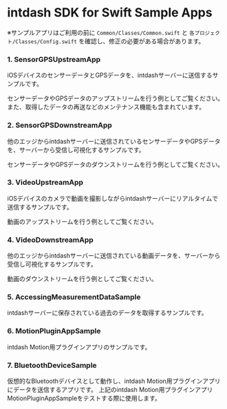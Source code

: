# intdash SDK for Swift Sample Apps

※サンプルアプリはご利用の前に `Common/Classes/Common.swift` と `各プロジェクト/Classes/Config.swift` を確認し、修正の必要がある場合があります。

### 1. SensorGPSUpstreamApp

iOSデバイスのセンサーデータとGPSデータを、intdashサーバーに送信するサンプルです。

センサーデータやGPSデータのアップストリームを行う例としてご覧ください。
また、取得したデータの再送などのメンテナンス機能も含まれています。

### 2. SensorGPSDownstreamApp

他のエッジからintdashサーバーに送信されているセンサーデータやGPSデータを、サーバーから受信し可視化するサンプルです。

センサーデータやGPSデータのダウンストリームを行う例としてご覧ください。

### 3. VideoUpstreamApp

iOSデバイスのカメラで動画を撮影しながらintdashサーバーにリアルタイムで送信するサンプルです。

動画のアップストリームを行う例としてご覧ください。

### 4. VideoDownstreamApp

他のエッジからintdashサーバーに送信されている動画データを、サーバーから受信し可視化するサンプルです。

動画のダウンストリームを行う例としてご覧ください。

### 5. AccessingMeasurementDataSample

intdashサーバーに保存されている過去のデータを取得するサンプルです。

### 6. MotionPluginAppSample

intdash Motion用プラグインアプリのサンプルです。

### 7. BluetoothDeviceSample

仮想的なBluetoothデバイスとして動作し、intdash Motion用プラグインアプリにデータを送信するアプリです。
上記のintdash Motion用プラグインアプリMotionPluginAppSampleをテストする際に使用します。
